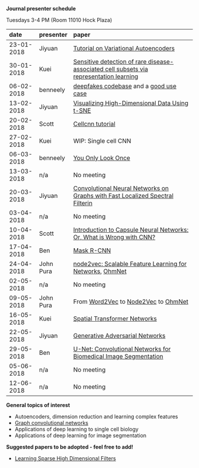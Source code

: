 **Journal presenter schedule**

Tuesdays 3-4 PM (Room 11010 Hock Plaza)

| date       | presenter | paper                                                                                                                                                                                                                                                                                                                                                 |
|:-----------|:----------|:------------------------------------------------------------------------------------------------------------------------------------------------------------------------------------------------------------------------------------------------------------------------------------------------------------------------------------------------------|
| 23-01-2018 | Jiyuan    | [Tutorial on Variational Autoencoders](https://github.com/cliburn/bio-deep-learning-group/blob/master/papers/Tutorial%20on%20Variational%20Autoencoders.pdf)                                                                                                                                                                                          |
| 30-01-2018 | Kuei      | [Sensitive detection of rare disease-associated cell subsets via representation learning](https://github.com/cliburn/bio-deep-learning-group/blob/master/papers/Cellcnn_Sensitive_detection_rare_diseased_associated_cell_subset.pdf)                                                                                                                 |
| 06-02-2018 | benneely  | [deepfakes codebase](https://github.com/deepfakes/faceswap) and a [good use case](http://svencharleer.com/blog/2018/02/02/family-fun-with-deepfakes-or-how-i-got-my-wife-onto-the-tonight-show/)                                                                                                                                                      |
| 13-02-2018 | Jiyuan    | [Visualizing High-Dimensional Data Using t-SNE](https://lvdmaaten.github.io/publications/papers/JMLR_2008.pdf)                                                                                                                                                                                                                                        |
| 20-02-2018 | Scott     | [Cellcnn tutorial](https://github.com/eiriniar/CellCnn)                                                                                                                                                                                                                                                                                               |
| 27-02-2018 | Kuei      | WIP: Single cell CNN                                                                                                                                                                                                                                                                                                                                  |
| 06-03-2018 | benneely  | [You Only Look Once](https://www.cv-foundation.org/openaccess/content_cvpr_2016/papers/Redmon_You_Only_Look_CVPR_2016_paper.pdf)                                                                                                                                                                                                                      |
| 13-03-2018 | n/a       | No meeting                                                                                                                                                                                                                                                                                                                                            |
| 20-03-2018 | Jiyuan    | [Convolutional Neural Networks on Graphs with Fast Localized Spectral Filterin](https://arxiv.org/pdf/1606.09375)                                                                                                                                                                                                                                     |
| 03-04-2018 | n/a       | No meeting                                                                                                                                                                                                                                                                                                                                            |
| 10-04-2018 | Scott     | [Introduction to Capsule Neural Networks: Or, What is Wrong with CNN?](https://arxiv.org/pdf/1710.09829.pdf)                                                                                                                                                                                                                                          |
| 17-04-2018 | Ben       | [Mask R-CNN](https://www.google.com/url?sa=t&rct=j&q=&esrc=s&source=web&cd=2&cad=rja&uact=8&ved=0ahUKEwix6MPs56PaAhWJm1kKHS7HBEIQFgg8MAE&url=https%3A%2F%2Farxiv.org%2Fpdf%2F1703.06870&usg=AOvVaw1Lg5lOOWROg7pP4gnzdu92)                                                                                                                             |
| 24-04-2018 | John Pura | [node2vec: Scalable Feature Learning for Networks](https://www.google.com/url?sa=t&rct=j&q=&esrc=s&source=web&cd=1&ved=0ahUKEwi_0OmB6KPaAhXKzlkKHTc4D5sQFggsMAA&url=https%3A%2F%2Fcs.stanford.edu%2F~jure%2Fpubs%2Fnode2vec-kdd16.pdf&usg=AOvVaw25MLdpBFEhSJP69Ev-LA2x), [OhmNet](https://academic.oup.com/bioinformatics/article/33/14/i190/3953967) |
| 02-05-2018 | n/a       | No meeting                                                                                                                                                                                                                                                                                                                                            |
| 09-05-2018 | John Pura | From [Word2Vec](https://arxiv.org/abs/1301.3781) to [Node2Vec](https://arxiv.org/abs/1607.00653) to [OhmNet                                                                      ](https://arxiv.org/abs/1707.04638)                                                                                                                                  |
| 16-05-2018 | Kuei      | [Spatial Transformer Networks](https://www.google.com/url?sa=t&rct=j&q=&esrc=s&source=web&cd=2&cad=rja&uact=8&ved=0ahUKEwiHg-G86aPaAhVouVkKHXK_A1wQFghBMAE&url=https%3A%2F%2Farxiv.org%2Fpdf%2F1506.02025&usg=AOvVaw3R8s7zcRKHZLQkLiIP2O_u)                                                                                                           |
| 22-05-2018 | Jiyuan    | [Generative Adversarial Networks](https://arxiv.org/abs/1406.2661)                                                                                                                                                                                                                                                                                    |
| 29-05-2018 | Ben       | [U-Net: Convolutional Networks for Biomedical Image Segmentation](https://arxiv.org/abs/1505.04597)                                                                                                                                                                                                                                                   |
| 05-06-2018 | n/a       | No meeting                                                                                                                                                                                                                                                                                                                                            |
| 12-06-2018 | n/a       | No meeting                                                                                                                                                                                                                                                                                                                                            |


**General topics of interest**

- Autoencoders, dimension reduction and learning complex features
- [Graph convolutional networks](http://tkipf.github.io/graph-convolutional-networks/)
- Applications of deep learning to single cell biology
- Applications of deep learning for image segmentation

**Suggested papers to be adopted - feel free to add!**

- [Learning Sparse High Dimensional Filters](http://bilateralnn.is.tuebingen.mpg.de)
